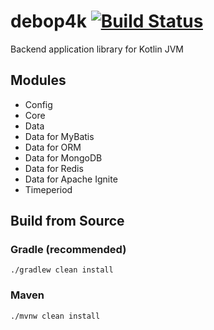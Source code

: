 # debop4k [![Build Status](https://travis-ci.org/debop/debop4k.png)](https://travis-ci.org/debop/debop4k)

Backend application library for Kotlin JVM

## Modules

  * Config
  * Core
  * Data
  * Data for MyBatis
  * Data for ORM
  * Data for MongoDB
  * Data for Redis
  * Data for Apache Ignite
  * Timeperiod

## Build from Source

### Gradle (recommended) 
  
    ./gradlew clean install

### Maven
  
    ./mvnw clean install
    


